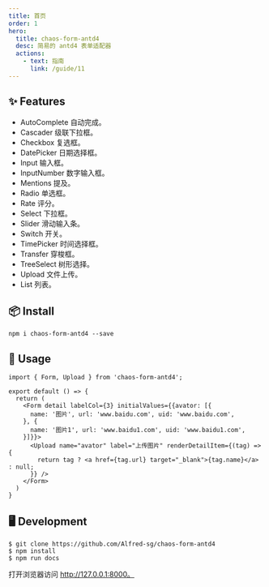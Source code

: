 ```yaml
---
title: 首页
order: 1
hero:
  title: chaos-form-antd4
  desc: 简易的 antd4 表单适配器
  actions:
    - text: 指南
      link: /guide/11
---
```


## ✨ Features

* AutoComplete 自动完成。
* Cascader 级联下拉框。
* Checkbox 复选框。
* DatePicker 日期选择框。
* Input 输入框。
* InputNumber 数字输入框。
* Mentions 提及。
* Radio 单选框。
* Rate 评分。
* Select 下拉框。
* Slider 滑动输入条。
* Switch 开关。
* TimePicker 时间选择框。
* Transfer 穿梭框。
* TreeSelect 树形选择。
* Upload 文件上传。
* List 列表。

## 📦 Install

```
npm i chaos-form-antd4 --save
```

## 🔨 Usage

```
import { Form, Upload } from 'chaos-form-antd4';

export default () => {
  return (
    <Form detail labelCol={3} initialValues={{avator: [{
      name: '图片', url: 'www.baidu.com', uid: 'www.baidu.com',
    }, {
      name: '图片1', url: 'www.baidu1.com', uid: 'www.baidu1.com',
    }]}}>
      <Upload name="avator" label="上传图片" renderDetailItem={(tag) => {
        return tag ? <a href={tag.url} target="_blank">{tag.name}</a> : null;
      }} />
    </Form>
  )
}
```

## 🖥 Development

```
$ git clone https://github.com/Alfred-sg/chaos-form-antd4
$ npm install
$ npm run docs
```
打开浏览器访问 http://127.0.0.1:8000。

